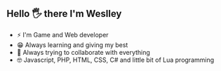 ## Hello 🖐 there I'm Weslley 
 
 - ⚡ I'm Game and Web developer 
 - 😁 Always learning and giving my best
 - 🌱 Always trying to collaborate with everything
 - 🤓 Javascript, PHP, HTML, CSS, C# and little bit of Lua programming
